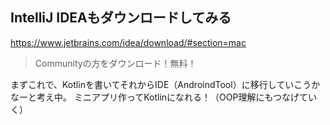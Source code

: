 ## IntelliJ IDEAもダウンロードしてみる

https://www.jetbrains.com/idea/download/#section=mac
> Communityの方をダウンロード！無料！

まずこれで、Kotlinを書いてそれからIDE（AndroindTool）に移行していこうかなーと考え中。
ミニアプリ作ってKotlinになれる！（OOP理解にもつなげていく）